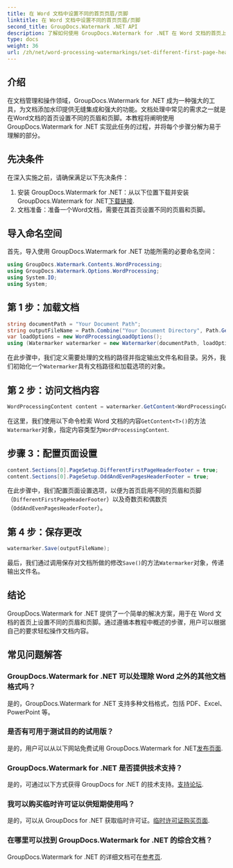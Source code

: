 ```yaml
---
title: 在 Word 文档中设置不同的首页页眉/页脚
linktitle: 在 Word 文档中设置不同的首页页眉/页脚
second_title: GroupDocs.Watermark .NET API
description: 了解如何使用 GroupDocs.Watermark for .NET 在 Word 文档的首页上设置不同的页眉和页脚。
type: docs
weight: 36
url: /zh/net/word-processing-watermarkings/set-different-first-page-header-footer-word-docs/
---
```

## 介绍
在文档管理和操作领域，GroupDocs.Watermark for .NET 成为一种强大的工具，为文档添加水印提供无缝集成和强大的功能。文档处理中常见的需求之一就是在Word文档的首页设置不同的页眉和页脚。本教程将阐明使用 GroupDocs.Watermark for .NET 实现此任务的过程，并将每个步骤分解为易于理解的部分。
## 先决条件
在深入实施之前，请确保满足以下先决条件：
1. 安装 GroupDocs.Watermark for .NET：从以下位置下载并安装 GroupDocs.Watermark for .NET[下载链接](https://releases.groupdocs.com/Watermark/net/).
2. 文档准备：准备一个Word文档，需要在其首页设置不同的页眉和页脚。

## 导入命名空间
首先，导入使用 GroupDocs.Watermark for .NET 功能所需的必要命名空间：
```csharp
using GroupDocs.Watermark.Contents.WordProcessing;
using GroupDocs.Watermark.Options.WordProcessing;
using System.IO;
using System;
```
## 第 1 步：加载文档
```csharp
string documentPath = "Your Document Path";
string outputFileName = Path.Combine("Your Document Directory", Path.GetFileName(documentPath));
var loadOptions = new WordProcessingLoadOptions();
using (Watermarker watermarker = new Watermarker(documentPath, loadOptions))
```
在此步骤中，我们定义需要处理的文档的路径并指定输出文件名和目录。另外，我们初始化一个`Watermarker`具有文档路径和加载选项的对象。
## 第 2 步：访问文档内容
```csharp
WordProcessingContent content = watermarker.GetContent<WordProcessingContent>();
```
在这里，我们使用以下命令检索 Word 文档的内容`GetContent<T>()`的方法`Watermarker`对象，指定内容类型为`WordProcessingContent`.
## 步骤 3：配置页面设置
```csharp
content.Sections[0].PageSetup.DifferentFirstPageHeaderFooter = true;
content.Sections[0].PageSetup.OddAndEvenPagesHeaderFooter = true;
```
在此步骤中，我们配置页面设置选项，以便为首页启用不同的页眉和页脚（`DifferentFirstPageHeaderFooter`）以及奇数页和偶数页（`OddAndEvenPagesHeaderFooter`）。
## 第 4 步：保存更改
```csharp
watermarker.Save(outputFileName);
```
最后，我们通过调用保存对文档所做的修改`Save()`的方法`Watermarker`对象，传递输出文件名。

## 结论
GroupDocs.Watermark for .NET 提供了一个简单的解决方案，用于在 Word 文档的首页上设置不同的页眉和页脚。通过遵循本教程中概述的步骤，用户可以根据自己的要求轻松操作文档内容。
## 常见问题解答
### GroupDocs.Watermark for .NET 可以处理除 Word 之外的其他文档格式吗？
是的，GroupDocs.Watermark for .NET 支持多种文档格式，包括 PDF、Excel、PowerPoint 等。
### 是否有可用于测试目的的试用版？
是的，用户可以从以下网站免费试用 GroupDocs.Watermark for .NET[发布页面](https://releases.groupdocs.com/).
### GroupDocs.Watermark for .NET 是否提供技术支持？
是的，可通过以下方式获得 GroupDocs for .NET 的技术支持。[支持论坛](https://forum.groupdocs.com/c/watermark/19).
### 我可以购买临时许可证以供短期使用吗？
是的，可以从 GroupDocs for .NET 获取临时许可证。[临时许可证购买页面](https://purchase.groupdocs.com/temporary-license/).
### 在哪里可以找到 GroupDocs.Watermark for .NET 的综合文档？
 GroupDocs.Watermark for .NET 的详细文档可在[参考页](https://reference.groupdocs.com/Watermark/net/).